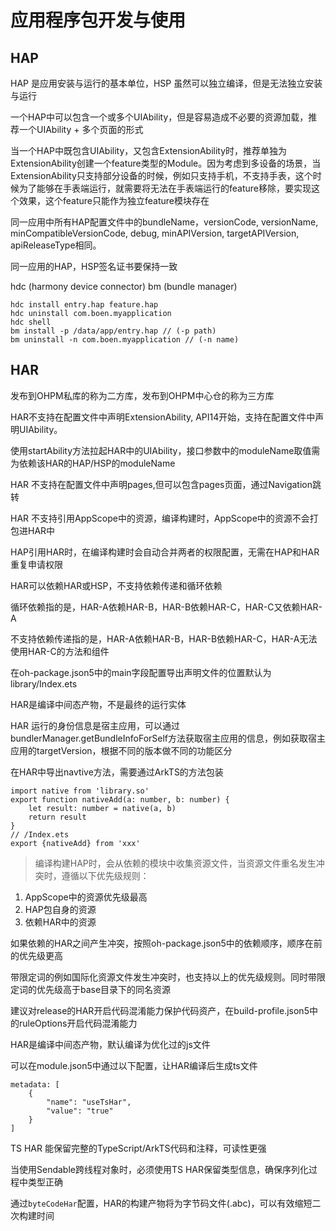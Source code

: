 # 应用程序包开发与使用

## HAP

HAP 是应用安装与运行的基本单位，HSP 虽然可以独立编译，但是无法独立安装与运行

一个HAP中可以包含一个或多个UIAbility，但是容易造成不必要的资源加载，推荐一个UIAbility + 多个页面的形式

当一个HAP中既包含UIAbility，又包含ExtensionAbility时，推荐单独为ExtensionAbility创建一个feature类型的Module。因为考虑到多设备的场景，当ExtensionAbility只支持部分设备的时候，例如只支持手机，不支持手表，这个时候为了能够在手表端运行，就需要将无法在手表端运行的feature移除，要实现这个效果，这个feature只能作为独立feature模块存在

同一应用中所有HAP配置文件中的bundleName，versionCode, versionName, minCompatibleVersionCode, debug, minAPIVersion, targetAPIVersion, apiReleaseType相同。

同一应用的HAP，HSP签名证书要保持一致

hdc (harmony device connector)
bm (bundle manager)
```
hdc install entry.hap feature.hap
hdc uninstall com.boen.myapplication
hdc shell
bm install -p /data/app/entry.hap // (-p path)
bm uninstall -n com.boen.myapplication // (-n name)
```

## HAR

发布到OHPM私库的称为二方库，发布到OHPM中心仓的称为三方库

HAR不支持在配置文件中声明ExtensionAbility, API14开始，支持在配置文件中声明UIAbility。

使用startAbility方法拉起HAR中的UIAbility，接口参数中的moduleName取值需为依赖该HAR的HAP/HSP的moduleName

HAR 不支持在配置文件中声明pages,但可以包含pages页面，通过Navigation跳转

HAR 不支持引用AppScope中的资源，编译构建时，AppScope中的资源不会打包进HAR中

HAP引用HAR时，在编译构建时会自动合并两者的权限配置，无需在HAP和HAR重复申请权限

HAR可以依赖HAR或HSP，不支持依赖传递和循环依赖

循环依赖指的是，HAR-A依赖HAR-B，HAR-B依赖HAR-C，HAR-C又依赖HAR-A

不支持依赖传递指的是，HAR-A依赖HAR-B，HAR-B依赖HAR-C，HAR-A无法使用HAR-C的方法和组件

在oh-package.json5中的main字段配置导出声明文件的位置默认为library/Index.ets

HAR是编译中间态产物，不是最终的运行实体

HAR 运行的身份信息是宿主应用，可以通过bundlerManager.getBundleInfoForSelf方法获取宿主应用的信息，例如获取宿主应用的targetVersion，根据不同的版本做不同的功能区分

在HAR中导出navtive方法，需要通过ArkTS的方法包装
```
import native from 'library.so'
export function nativeAdd(a: number, b: number) {
    let result: number = native(a, b)
    return result
}
// /Index.ets
export {nativeAdd} from 'xxx'
```

> 编译构建HAP时，会从依赖的模块中收集资源文件，当资源文件重名发生冲突时，遵循以下优先级规则：

1. AppScope中的资源优先级最高
2. HAP包自身的资源
3. 依赖HAR中的资源

如果依赖的HAR之间产生冲突，按照oh-package.json5中的依赖顺序，顺序在前的优先级更高

带限定词的例如国际化资源文件发生冲突时，也支持以上的优先级规则。同时带限定词的优先级高于base目录下的同名资源

建议对release的HAR开启代码混淆能力保护代码资产，在build-profile.json5中的ruleOptions开启代码混淆能力

HAR是编译中间态产物，默认编译为优化过的js文件

可以在module.json5中通过以下配置，让HAR编译后生成ts文件
```
metadata: [
    {
        "name": "useTsHar",
        "value": "true"
    }
]
```

TS HAR 能保留完整的TypeScript/ArkTS代码和注释，可读性更强

当使用Sendable跨线程对象时，必须使用TS HAR保留类型信息，确保序列化过程中类型正确

通过`byteCodeHar`配置，HAR的构建产物将为字节码文件(.abc)，可以有效缩短二次构建时间
